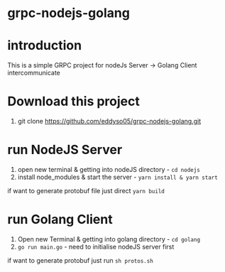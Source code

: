 # grpc-nodejs-golang

# introduction

This is a simple GRPC project for nodeJs Server -> Golang Client intercommunicate

# Download this project

1. git clone https://github.com/eddyso05/grpc-nodejs-golang.git

# run NodeJS Server

1. open new terminal & getting into nodeJS directory - `cd nodejs`
2. install node_modules & start the server - `yarn install & yarn start`

if want to generate protobuf file just direct `yarn build`

# run Golang Client

1. Open new Terminal & getting into golang directory - `cd golang`
2. `go run main.go` - need to initialise nodeJS server first

if want to generate protobuf just run `sh protos.sh`

